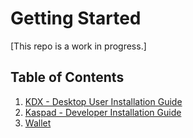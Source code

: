 # Getting Started

[This repo is a work in progress.]

## Table of Contents

1. [KDX - Desktop User Installation Guide](Desktop%20User%20Installation.md)
2. [Kaspad - Developer Installation Guide](Developer%20Installation.md)
3. [Wallet](Wallet.md)